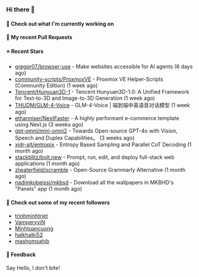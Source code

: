 ### Hi there 👋

#### 👷 Check out what I'm currently working on

#### 🔨 My recent Pull Requests


#### ⭐ Recent Stars

- [gregpr07/browser-use](https://github.com/gregpr07/browser-use) - Make websites accessible for AI agents (6 days ago)
- [community-scripts/ProxmoxVE](https://github.com/community-scripts/ProxmoxVE) - Proxmox VE Helper-Scripts (Community Edition)  (1 week ago)
- [Tencent/Hunyuan3D-1](https://github.com/Tencent/Hunyuan3D-1) - Tencent Hunyuan3D-1.0: A Unified Framework for Text-to-3D and Image-to-3D Generation (1 week ago)
- [THUDM/GLM-4-Voice](https://github.com/THUDM/GLM-4-Voice) - GLM-4-Voice | 端到端中英语音对话模型 (1 week ago)
- [ethanniser/NextFaster](https://github.com/ethanniser/NextFaster) - A highly performant e-commerce template using Next.js  (3 weeks ago)
- [gpt-omni/mini-omni2](https://github.com/gpt-omni/mini-omni2) - Towards Open-source GPT-4o with Vision, Speech and Duplex Capabilities。 (3 weeks ago)
- [xjdr-alt/entropix](https://github.com/xjdr-alt/entropix) - Entropy Based Sampling and Parallel CoT Decoding  (1 month ago)
- [stackblitz/bolt.new](https://github.com/stackblitz/bolt.new) - Prompt, run, edit, and deploy full-stack web applications (1 month ago)
- [zlwaterfield/scramble](https://github.com/zlwaterfield/scramble) - Open-Source Grammarly Alternative (1 month ago)
- [nadimkobeissi/mkbsd](https://github.com/nadimkobeissi/mkbsd) - Download all the wallpapers in MKBHD&#39;s &#34;Panels&#34; app (1 month ago)

#### 👯 Check out some of my recent followers

- [trinhminhtriet](https://github.com/trinhminhtriet)
- [VamperyviN](https://github.com/VamperyviN)
- [Minhtuancuong](https://github.com/Minhtuancuong)
- [halkhalki52](https://github.com/halkhalki52)
- [mashomsahib](https://github.com/mashomsahib)

#### 💬 Feedback

Say Hello, I don't bite!